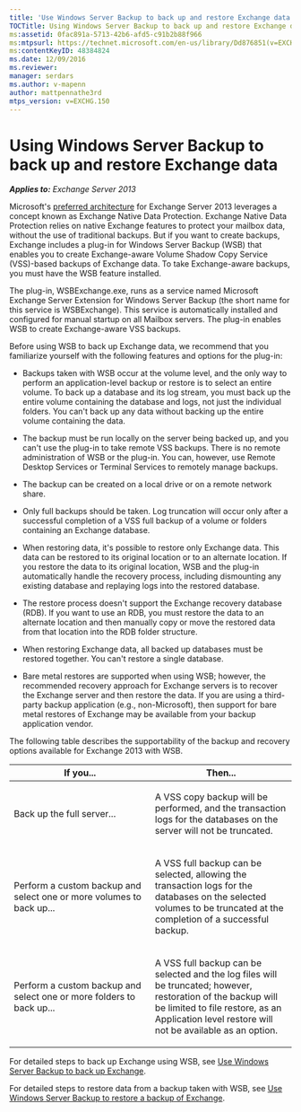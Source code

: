 ```yaml
---
title: 'Use Windows Server Backup to back up and restore Exchange data'
TOCTitle: Using Windows Server Backup to back up and restore Exchange data
ms:assetid: 0fac891a-5713-42b6-afd5-c91b2b88f966
ms:mtpsurl: https://technet.microsoft.com/en-us/library/Dd876851(v=EXCHG.150)
ms:contentKeyID: 48384824
ms.date: 12/09/2016
ms.reviewer: 
manager: serdars
ms.author: v-mapenn
author: mattpennathe3rd
mtps_version: v=EXCHG.150
---
```


# Using Windows Server Backup to back up and restore Exchange data

_**Applies to:** Exchange Server 2013_

Microsoft's [preferred architecture](https://techcommunity.microsoft.com/t5/Exchange-Team-Blog/The-Preferred-Architecture/ba-p/586755) for Exchange Server 2013 leverages a concept known as Exchange Native Data Protection. Exchange Native Data Protection relies on native Exchange features to protect your mailbox data, without the use of traditional backups. But if you want to create backups, Exchange includes a plug-in for Windows Server Backup (WSB) that enables you to create Exchange-aware Volume Shadow Copy Service (VSS)-based backups of Exchange data. To take Exchange-aware backups, you must have the WSB feature installed.

The plug-in, WSBExchange.exe, runs as a service named Microsoft Exchange Server Extension for Windows Server Backup (the short name for this service is WSBExchange). This service is automatically installed and configured for manual startup on all Mailbox servers. The plug-in enables WSB to create Exchange-aware VSS backups.

Before using WSB to back up Exchange data, we recommend that you familiarize yourself with the following features and options for the plug-in:

  - Backups taken with WSB occur at the volume level, and the only way to perform an application-level backup or restore is to select an entire volume. To back up a database and its log stream, you must back up the entire volume containing the database and logs, not just the individual folders. You can't back up any data without backing up the entire volume containing the data.

  - The backup must be run locally on the server being backed up, and you can't use the plug-in to take remote VSS backups. There is no remote administration of WSB or the plug-in. You can, however, use Remote Desktop Services or Terminal Services to remotely manage backups.

  - The backup can be created on a local drive or on a remote network share.

  - Only full backups should be taken. Log truncation will occur only after a successful completion of a VSS full backup of a volume or folders containing an Exchange database.

  - When restoring data, it's possible to restore only Exchange data. This data can be restored to its original location or to an alternate location. If you restore the data to its original location, WSB and the plug-in automatically handle the recovery process, including dismounting any existing database and replaying logs into the restored database.

  - The restore process doesn't support the Exchange recovery database (RDB). If you want to use an RDB, you must restore the data to an alternate location and then manually copy or move the restored data from that location into the RDB folder structure.

  - When restoring Exchange data, all backed up databases must be restored together. You can't restore a single database.

  - Bare metal restores are supported when using WSB; however, the recommended recovery approach for Exchange servers is to recover the Exchange server and then restore the data. If you are using a third-party backup application (e.g., non-Microsoft), then support for bare metal restores of Exchange may be available from your backup application vendor.

The following table describes the supportability of the backup and recovery options available for Exchange 2013 with WSB.

<table>
<colgroup>
<col style="width: 50%" />
<col style="width: 50%" />
</colgroup>
<thead>
<tr class="header">
<th>If you...</th>
<th>Then...</th>
</tr>
</thead>
<tbody>
<tr class="odd">
<td><p>Back up the full server...</p></td>
<td><p>A VSS copy backup will be performed, and the transaction logs for the databases on the server will not be truncated.</p></td>
</tr>
<tr class="even">
<td><p>Perform a custom backup and select one or more volumes to back up...</p></td>
<td><p>A VSS full backup can be selected, allowing the transaction logs for the databases on the selected volumes to be truncated at the completion of a successful backup.</p></td>
</tr>
<tr class="odd">
<td><p>Perform a custom backup and select one or more folders to back up...</p></td>
<td><p>A VSS full backup can be selected and the log files will be truncated; however, restoration of the backup will be limited to file restore, as an Application level restore will not be available as an option.</p></td>
</tr>
</tbody>
</table>

For detailed steps to back up Exchange using WSB, see [Use Windows Server Backup to back up Exchange](use-windows-server-backup-to-back-up-exchange-exchange-2013-help.md).

For detailed steps to restore data from a backup taken with WSB, see [Use Windows Server Backup to restore a backup of Exchange](use-windows-server-backup-to-restore-a-backup-of-exchange-exchange-2013-help.md).
